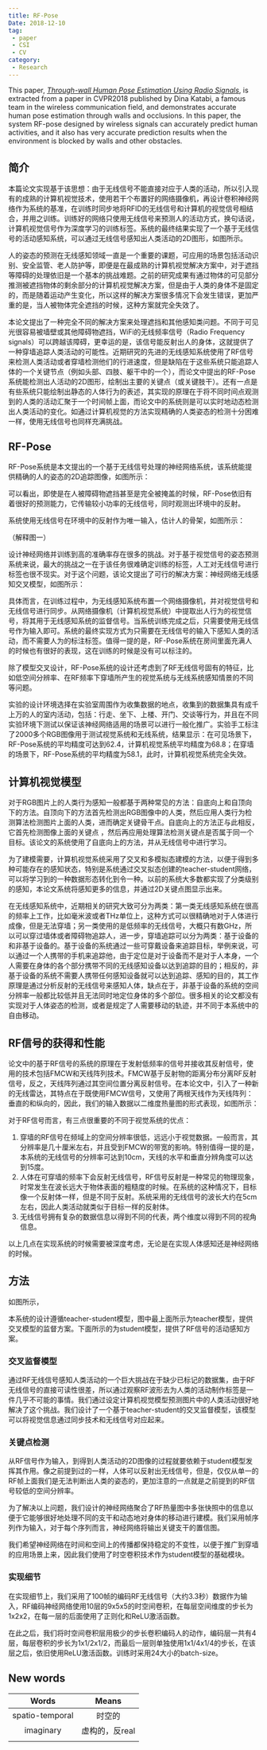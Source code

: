 ```yaml
---
title: RF-Pose
Date: 2018-12-10
tag:
 - paper
 - CSI
 - CV
category:
 - Research
---
```


This paper, *[Through-wall Human Pose Estimation Using Radio Signals](http://openaccess.thecvf.com/content_cvpr_2018/papers/Zhao_Through-Wall_Human_Pose_CVPR_2018_paper.pdf)*, is extracted from a paper in CVPR2018 published by Dina Katabi, a famous team in the wireless communication field, and demonstrates accurate human pose estimation through walls and occlusions. 
	In this paper, the system RF-pose designed by wireless signals can accurately predict human activities, and it also has very accurate prediction results when the environment is blocked by walls and other obstacles.

<!--more-->

简介
---

本篇论文实现基于该思想：由于无线信号不能直接对应于人类的活动，所以引入现有的成熟的计算机视觉技术，使用若干个布置好的网络摄像机，再设计卷积神经网络作为系统的基准，在训练时同步地将RFID的无线信号和计算机的视觉信号相结合，并用之训练。训练好的网络只使用无线信号来预测人的活动方式，换句话说，计算机视觉信号作为深度学习的训练标签。系统的最终结果实现了一个基于无线信号的活动感知系统，可以通过无线信号感知出人类活动的2D图形，如图所示。

人的姿态的预测在无线感知领域一直是一个重要的课题，可应用的场景包括活动识别、安全监管、老人防护等，即便是在最成熟的计算机视觉解决方案中，对于遮挡等障碍的处理依旧是一个基本的挑战难题。之前的研究成果有通过物体的可见部分推测被遮挡物体的剩余部分的计算机视觉解决方案，但是由于人类的身体不是固定的，而是随着运动产生变化，所以这样的解决方案很多情况下会发生错误，更加严重的是，当人被物体完全遮挡的时候，这种方案就完全失效了。

本论文提出了一种完全不同的解决方案来处理遮挡和其他感知类问题。不同于可见光很容易被墙壁或其他障碍物遮挡，WiFi的无线频率信号（Radio Frequency signals）可以跨越该障碍，更幸运的是，该信号能反射出人的身体，这就提供了一种穿墙追踪人类活动的可能性。近期研究的先进的无线感知系统使用了RF信号来检测人类活动或者穿墙检测他们的行进速度，但是缺陷在于这些系统只能追踪人体的一个关键节点（例如头部、四肢、躯干中的一个），而论文中提出的RF-Pose系统能检测出人活动的2D图形，绘制出主要的关键点（或关键肢干）。还有一点是有些系统只能绘制出静态的人体行为的表述，其实现的原理在于将不同时间点观测到的人类的活动汇聚于一个时间帧上面，而论文中的系统则是可以实时地动态检测出人类活动的变化。如通过计算机视觉的方法实现精确的人类姿态的检测十分困难一样，使用无线信号也同样充满挑战。

## RF-Pose

RF-Pose系统是本文提出的一个基于无线信号处理的神经网络系统，该系统能提供精确的人的姿态的2D追踪图像，如图所示：

可以看出，即使是在人被障碍物遮挡甚至是完全被掩盖的时候，RF-Pose依旧有着很好的预测能力，它传输较小功率的无线信号，同时观测出环境中的反射。

系统使用无线信号在环境中的反射作为唯一输入，估计人的骨架，如图所示：

（解释图一）


设计神经网络并训练到高的准确率存在很多的挑战。对于基于视觉信号的姿态预测系统来说，最大的挑战之一在于该任务很难确定训练的标签，人工对无线信号进行标签也很不现实。对于这个问题，该论文提出了可行的解决方案：神经网络无线感知交叉模型，如图所示：

具体而言，在训练过程中，为无线感知系统布置一个网络摄像机，并对视觉信号和无线信号进行同步。从网络摄像机（计算机视觉系统）中提取出人行为的视觉信号，将其用于无线感知系统的监督信号。当系统训练完成之后，只需要使用无线信号作为输入即可。系统的最终实现方式为只需要在无线信号的输入下感知人类的活动，而不需要人为的标注标签。值得一提的是，RF-Pose系统在房间里面充满人的时候也有很好的表现，这在训练的时候是没有可以标注的。

除了模型交叉设计，RF-Pose系统的设计还考虑到了RF无线信号固有的特征，比如低空间分辨率、在RF频率下穿墙所产生的视觉系统与无线系统感知情景的不同等问题。

实验的设计环境选择在实验室周围作为收集数据的地点，收集到的数据集具有成千上万的人的室内活动，包括：行走、坐下、上楼、开门、交谈等行为，并且在不同实验环境下测试以保证该神经网络适用的场景可以进行一般化推广。实验手工标注了2000多个RGB图像用于测试视觉系统和无线系统，结果显示：在可见场景下，RF-Pose系统的平均精度可达到62.4，计算机视觉系统平均精度为68.8；在穿墙的场景下，RF-Pose系统的平均精度为58.1，此时，计算机视觉系统完全失效。

## 计算机视觉模型

对于RGB图片上的人类行为感知一般都基于两种常见的方法：自底向上和自顶向下的方法。自顶向下的方法首先检测出RGB图像中的人类，然后应用人类行为检测算法检测图片上面的人类，进而确定关键骨干点。自底向上的方法正与此相反，它首先检测图像上面的关键点	，然后再应用处理算法检测关键点是否属于同一个目标。该论文的系统使用了自底向上的方法，并从无线信号中进行学习。

为了建模需要，计算机视觉系统采用了交叉和多模拟态建模的方法，以便于得到多种可能存在的感知状态，特别是系统通过交叉拟态创建的teacher-student网络，可以将学习到的一种数据形态转化到令一种。以前的系统大多数都实现了分类级别的感知，本论文系统将感知更多的信息，并通过2D关键点图显示出来。

在无线感知系统中，近期相关的研究大致可分为两类：第一类无线感知系统在很高的频率上工作，比如毫米波或者THz单位上，这种方式可以很精确地对于人体进行成像，但是无法穿墙；另一类使用的是低频率的无线信号，大概只有数GHz，所以可以穿过墙体或者障碍物追踪人，进一步，穿墙追踪可以分为两类：基于设备的和非基于设备的。基于设备的系统通过一些可穿戴设备来追踪目标，举例来说，可以通过一个人携带的手机来追踪他，由于定位是对于设备而不是对于人本身，一个人需要在身体的各个部分携带不同的无线感知设备以达到追踪的目的；相反的，非基于设备的系统不需要人携带任何感知设备就可以达到追踪、感知的目的，其工作原理是通过分析反射的无线信号来感知人体，缺点在于，非基于设备的系统的空间分辨率一般都比较低并且无法同时地定位身体的多个部位。很多相关的论文都没有实现对于人体姿态的检测，或者是规定了人需要移动的轨迹，并不同于本系统中的自由移动。

## RF信号的获得和性能

论文中的基于RF信号的系统的原理在于发射低频率的信号并接收其反射信号，使用的技术包括FMCW和天线阵列技术。FMCW基于反射物的距离分布分离RF反射信号，反之，天线阵列通过其空间位置分离反射信号。在本论文中，引入了一种新的无线雷达，其特点在于既使用FMCW信号，又使用了两根天线作为天线阵列：垂直的和纵向的，因此，我们的输入数据以二维度热量图的形式表现，如图所示：



对于RF信号而言，有三点很重要的不同于视觉系统的优点：

1. 穿墙的RF信号在频域上的空间分辨率很低，远远小于视觉数据。一般而言，其分辨率是几十厘米左右，并且受到FMCW的带宽的影响。特别值得一提的是，本系统的无线信号的分辨率可达到10cm，天线的水平和垂直分辨角度可以达到15度。
2. 人体在可穿墙的频率下会反射无线信号，RF信号反射是一种常见的物理现象，时常发生在波长远大于物体表面的粗糙度的时候。在系统的这种情况下，目标像一个反射体一样，但是不同于反射。系统采用的无线信号的波长大约在5cm左右，因此人类活动就类似于目标一样的反射体。
3. 无线信号拥有复杂的数据信息以得到不同的代表，两个维度以得到不同的视角信息。

以上几点在实现系统的时候需要被深度考虑，无论是在实现人体感知还是神经网络的时候。

## 方法

如图所示，



本系统的设计遵循teacher-student模型，图中最上面所示为teacher模型，提供交叉模型的监督方案。下面所示的为student模型，提供了RF信号的活动感知方案。

### 交叉监督模型

通过RF无线信号感知人类活动的一个巨大挑战在于缺少已标记的数据集，由于RF无线信号的直接可读性很差，所以通过观察RF波形去为人类的活动制作标签是一件几乎不可能的事情。我们通过设定计算机视觉模型预测图片中的人类活动很好地解决了这个挑战。我们设计了一个基于teacher-student的交叉监督模型，该模型可以将视觉信息通过同步技术和无线信号对应起来。

### 关键点检测

从RF信号作为输入，到得到人类活动的2D图像的过程就要依赖于student模型发挥其作用。像之前提到过的一样，人体可以反射出无线信号，但是，仅仅从单一的RF帧上面我们是无法判断出人类的姿态的，更加注意的一点就是之前提到的RF信号较低的空间分辨率。

为了解决以上问题，我们设计的神经网络聚合了RF热量图中多张快照中的信息以便于它能够很好地处理不同的支干和动态地对身体的移动进行建模。我们采用帧序列作为输入，对于每个序列而言，神经网络将输出关键支干的置信图。

 我们希望神经网络在时间和空间上的传播都保持稳定的不变性，以便于推广到穿墙的应用场景上来，因此我们使用了时空卷积技术作为student模型的基础模块。

### 实现细节

在实现细节上，我们采用了100帧的编码RF无线信号（大约3.3秒）数据作为输入，RF编码神经网络使用10层的9x5x5的时空间卷积，在每层空间维度的步长为1x2x2，在每一层的后面使用了正则化和ReLU激活函数。

在此之后，我们将时空间卷积层用极少的步长卷积编码人的动作，编码层一共有4层，每层卷积的步长为1x1/2x1/2，而最后一层则单独使用1x1/4x1/4的步长，在该层之后，依旧使用ReLU激活函数。训练时采用24大小的batch-size。


## New words

|      Words      |     Means      |
| :-------------: | :------------: |
| spatio-temporal |     时空的     |
|    imaginary    | 虚构的，反real |
|                 |                |

